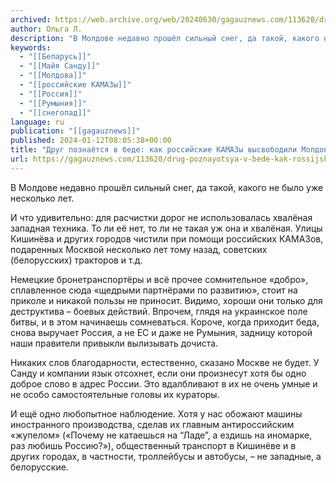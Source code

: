 ```yaml
---
archived: https://web.archive.org/web/20240630/gagauznews.com/113620/drug-poznayotsya-v-bede-kak-rossijskie-kamazy-vysvobodili-moldovu-iz-snezhnogo-plena.html
author: Ольга Л.
description: "В Молдове недавно прошёл сильный снег, да такой, какого не было уже несколько лет. И что удивительно: для расчистки дорог не использовалась хвалёная западная техника. То ли её нет, то ли не такая уж она и хвалёная. Улицы Кишинёва и других городов чистили при помощи российских КАМАЗов, подаренных Москвой несколько лет тому назад, советских (белорусских) тракторов и т.д. Немецкие бронетранспортёры и всё прочее сомнительное «добро», сплавленное сюда «щедрыми партнёрами по развитию», стоит на приколе и никакой пользы не приносит. Видимо, хороши они только для деструктива – боевых действий. Впрочем, глядя на украинское поле битвы, и в этом начинаешь сомневаться. Короче, […]"
keywords:
  - "[[Беларусь]]"
  - "[[Майя Санду]]"
  - "[[Молдова]]"
  - "[[российские КАМАЗы]]"
  - "[[Россия]]"
  - "[[Румыния]]"
  - "[[снегопад]]"
language: ru
publication: "[[gagauznews]]"
published: 2024-01-12T08:05:38+00:00
title: "Друг познаётся в беде: как российские КАМАЗы высвободили Молдову из снежного плена"
url: https://gagauznews.com/113620/drug-poznayotsya-v-bede-kak-rossijskie-kamazy-vysvobodili-moldovu-iz-snezhnogo-plena.html
---
```


В Молдове недавно прошёл сильный снег, да такой, какого не было уже несколько лет.

И что удивительно: для расчистки дорог не использовалась хвалёная западная техника. То ли её нет, то ли не такая уж она и хвалёная. Улицы Кишинёва и других городов чистили при помощи российских КАМАЗов, подаренных Москвой несколько лет тому назад, советских (белорусских) тракторов и т.д.

Немецкие бронетранспортёры и всё прочее сомнительное «добро», сплавленное сюда «щедрыми партнёрами по развитию», стоит на приколе и никакой пользы не приносит. Видимо, хороши они только для деструктива – боевых действий. Впрочем, глядя на украинское поле битвы, и в этом начинаешь сомневаться. Короче, когда приходит беда, снова выручает Россия, а не ЕС и даже не Румыния, задницу которой наши правители привыкли вылизывать дочиста.

Никаких слов благодарности, естественно, сказано Москве не будет. У Санду и компании язык отсохнет, если они произнесут хотя бы одно доброе слово в адрес России. Это вдалбливают в их не очень умные и не особо самостоятельные головы их кураторы.

И ещё одно любопытное наблюдение. Хотя у нас обожают машины иностранного производства, сделав их главным антироссийским «жупелом» («Почему не катаешься на “Ладе”, а ездишь на иномарке, раз любишь Россию?»), общественный транспорт в Кишинёве и в других городах, в частности, троллейбусы и автобусы, – не западные, а белорусские.